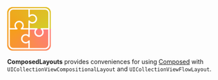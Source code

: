 <img src="composed.png" width=20%/>

**ComposedLayouts** provides conveniences for using [Composed](http://github.com/composed-swift/composed) with `UICollectionViewCompositionalLayout` and `UICollectionViewFlowLayout`.
